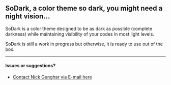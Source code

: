 ## SoDark, a color theme so dark, you might need a night vision...

SoDark is a color theme designed to be as dark as possible (complete darkness) while maintaining visibility of your codes in most light levels.

SoDark is still a work in progress but otherwise, it is ready to use out of the box.

----------
#### Issues or suggestions?
* [Contact Nick Genghar via E-mail here](www.genghar15@gmail.com)
